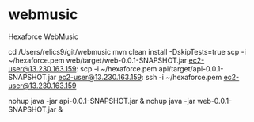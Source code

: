 # webmusic
Hexaforce WebMusic

  cd /Users/relics9/git/webmusic
  mvn clean install -DskipTests=true
  scp -i ~/hexaforce.pem web/target/web-0.0.1-SNAPSHOT.jar ec2-user@13.230.163.159:
  scp -i ~/hexaforce.pem api/target/api-0.0.1-SNAPSHOT.jar ec2-user@13.230.163.159:
  ssh -i ~/hexaforce.pem ec2-user@13.230.163.159

nohup java -jar api-0.0.1-SNAPSHOT.jar &
nohup java -jar web-0.0.1-SNAPSHOT.jar &


